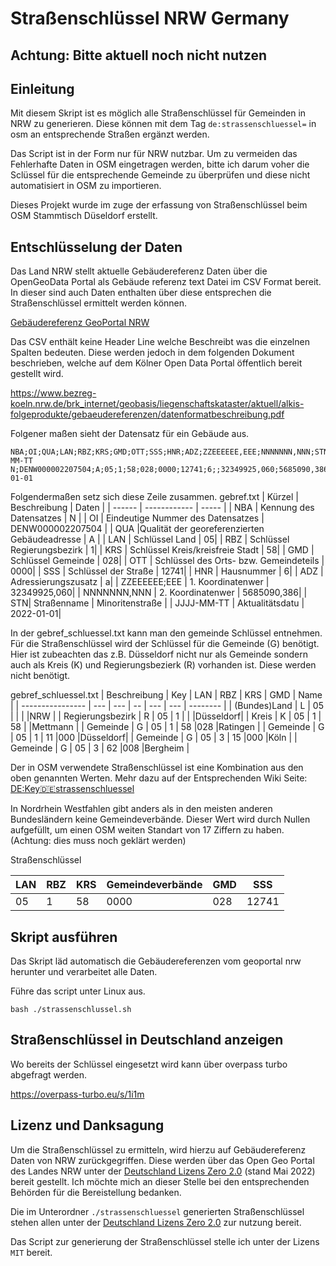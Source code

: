 # Straßenschlüssel NRW Germany

## Achtung: Bitte aktuell noch nicht nutzen
## Einleitung

Mit diesem Skript ist es möglich alle Straßenschlüssel für Gemeinden in NRW zu generieren. Diese können mit dem Tag `de:strassenschluessel=` in osm an entsprechende Straßen ergänzt werden.

Das Script ist in der Form nur für NRW nutzbar. Um zu vermeiden das Fehlerhafte Daten in OSM eingetragen werden, bitte ich darum voher die Sclüssel für die entsprechende Gemeinde zu überprüfen und diese nicht automatisiert in OSM zu importieren.

Dieses Projekt wurde im zuge der erfassung von Straßenschlüssel beim OSM Stammtisch Düseldorf erstellt.

## Entschlüsselung der Daten
Das Land NRW stellt aktuelle Gebäudereferenz Daten über die OpenGeoData Portal als Gebäude referenz text Datei im CSV Format bereit. In dieser sind auch Daten enthalten über diese entsprechen die Straßenschlüssel ermittelt werden können.

[Gebäudereferenz GeoPortal NRW](https://www.opengeodata.nrw.de/produkte/geobasis/lk/akt/gebref_txt/)



Das CSV enthält keine Header Line welche Beschreibt was die einzelnen Spalten bedeuten. Diese werden jedoch in dem folgenden Dokument beschrieben, welche auf dem Kölner Open Data Portal öffentlich bereit gestellt wird.

https://www.bezreg-koeln.nrw.de/brk_internet/geobasis/liegenschaftskataster/aktuell/alkis-folgeprodukte/gebaeudereferenzen/datenformatbeschreibung.pdf

Folgener maßen sieht der Datensatz für ein Gebäude aus. 
```
NBA;OI;QUA;LAN;RBZ;KRS;GMD;OTT;SSS;HNR;ADZ;ZZEEEEEE,EEE;NNNNNNN,NNN;STN;JJJJ-MM-TT
N;DENW000002207504;A;05;1;58;028;0000;12741;6;;32349925,060;5685090,386;Minoritenstraße;2022-01-01
```

Folgendermaßen setz sich diese Zeile zusammen.
gebref.txt
| Kürzel | Beschreibung | Daten |
| ------ | ------------ | ----- |
| NBA | Kennung des Datensatzes | N |
| OI | Eindeutige Nummer des Datensatzes | DENW000002207504 |
| QUA |Qualität der georeferenzierten Gebäudeadresse | A |
| LAN | Schlüssel Land | 05|
| RBZ | Schlüssel Regierungsbezirk | 1|
| KRS | Schlüssel Kreis/kreisfreie Stadt | 58|
| GMD | Schlüssel Gemeinde | 028|
| OTT | Schlüssel des Orts- bzw. Gemeindeteils | 0000|
| SSS | Schlüssel der Straße | 12741|
| HNR | Hausnummer | 6|
| ADZ | Adressierungszusatz | a|
| ZZEEEEEE;EEE | 1. Koordinatenwer | 32349925,060|
| NNNNNNN,NNN | 2. Koordinatenwer | 5685090,386|
| STN| Straßenname | Minoritenstraße |
| JJJJ-MM-TT | Aktualitätsdatu | 2022-01-01|


In der gebref_schluessel.txt kann man den gemeinde Schlüssel entnehmen. Für die Straßenschlüssel wird der Schlüssel für die Gemeinde (G) benötigt. Hier ist zubeachten das z.B. Düsseldorf nicht nur als Gemeinde sondern auch als Kreis (K) und Regierungsbezierk (R) vorhanden ist. Diese werden nicht benötigt.
 

gebref_schluessel.txt
| Beschreibung     | Key | LAN | RBZ | KRS | GMD | Name     |
| ---------------- | --- | --- |  -- | --- | --- | -------- |
| (Bundes)Land     | L   | 05  |     |     |     |NRW       |
| Regierungsbezirk | R   | 05  | 1   |     |     |Düsseldorf|
| Kreis            | K   | 05  | 1   | 58  |     |Mettmann  |
| Gemeinde         | G   | 05  | 1   | 58  |028  |Ratingen  |
| Gemeinde         | G   | 05  | 1   | 11  |000  |Düsseldorf|
| Gemeinde         | G   | 05  | 3   | 15  |000  |Köln      |
| Gemeinde         | G   | 05  | 3   | 62  |008  |Bergheim  |



Der in OSM verwendete Straßenschlüssel ist eine Kombination aus den oben genannten Werten. Mehr dazu auf der Entsprechenden Wiki Seite: 
[DE:Key:de:strassenschluessel](https://wiki.openstreetmap.org/wiki/DE:Key:de:strassenschluessel)

In Nordrhein Westfahlen gibt anders als in den meisten anderen Bundesländern keine Gemeindeverbände. Dieser Wert wird durch Nullen aufgefüllt, um einen OSM weiten Standart von 17 Ziffern zu haben. (Achtung: dies muss noch geklärt werden)

Straßenschlüssel 

| LAN | RBZ | KRS | Gemeindeverbände | GMD | SSS   |
| ----| --- | --- | ----             | --- | ----- | 
| 05  | 1   |58   | 0000             | 028 | 12741 |


## Skript ausführen

Das Skript läd automatisch die Gebäudereferenzen vom geoportal nrw herunter und verarbeitet alle Daten.

Führe das script unter Linux aus.

```
bash ./strassenschlussel.sh
```


## Straßenschlüssel in Deutschland anzeigen

Wo bereits der Schlüssel eingesetzt wird kann über overpass turbo abgefragt werden.

https://overpass-turbo.eu/s/1i1m




## Lizenz und Danksagung

Um die Straßenschlüssel zu ermitteln, wird hierzu auf Gebäudereferenz Daten von NRW zurückgegriffen. Diese werden über das Open Geo Portal des Landes NRW unter der [Deutschland Lizens Zero 2.0](https://www.govdata.de/dl-de/zero-2-0) (stand Mai 2022) bereit gestellt.
Ich möchte mich an dieser Stelle bei den entsprechenden Behörden für die Bereistellung bedanken.

Die im Unterordner `./strassenschluessel` generierten Straßenschlüssel stehen allen unter der [Deutschland Lizens Zero 2.0](https://www.govdata.de/dl-de/zero-2-0) zur nutzung bereit.

Das Script zur generierung der Straßenschlüssel stelle ich unter der Lizens `MIT` bereit.
